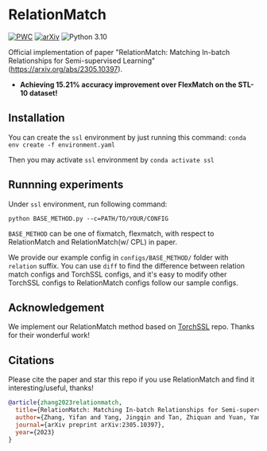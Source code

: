 # RelationMatch


[![PWC](https://img.shields.io/endpoint.svg?url=https://paperswithcode.com/badge/relationmatch-matching-in-batch-relationships/semi-supervised-image-classification-on-stl-3)](https://paperswithcode.com/sota/semi-supervised-image-classification-on-stl-3?p=relationmatch-matching-in-batch-relationships)
[![arXiv](https://img.shields.io/badge/arXiv-Paper-<COLOR>.svg)](https://arxiv.org/abs/2305.10397)
![Python 3.10](https://img.shields.io/badge/python-3.7-green.svg)

Official implementation of paper "RelationMatch: Matching In-batch Relationships for Semi-supervised Learning" (https://arxiv.org/abs/2305.10397).

- **Achieving 15.21% accuracy improvement over FlexMatch on the STL-10 dataset!** 



## Installation

You can create the `ssl` environment by just running this command: 
`conda env create -f environment.yaml`

Then you may activate `ssl` environment by `conda activate ssl`

## Runnning experiments

Under `ssl` environment, run following command:

`python BASE_METHOD.py --c=PATH/TO/YOUR/CONFIG`

`BASE_METHOD` can be one of fixmatch, flexmatch, with respect to RelationMatch and RelationMatch(w/ CPL) in paper.

We provide our example config in `configs/BASE_METHOD/` folder with `relation` suffix. You can use `diff` to find the difference between relation match configs and TorchSSL configs, and it's easy to modify other TorchSSL configs to RelationMatch configs follow our sample configs. 


## Acknowledgement

We implement our RelationMatch method based on [TorchSSL](https://github.com/TorchSSL/TorchSSL) repo. Thanks for their wonderful work!


## Citations
Please cite the paper and star this repo if you use RelationMatch and find it interesting/useful, thanks! 

```bibtex
@article{zhang2023relationmatch,
  title={RelationMatch: Matching In-batch Relationships for Semi-supervised Learning},
  author={Zhang, Yifan and Yang, Jingqin and Tan, Zhiquan and Yuan, Yang},
  journal={arXiv preprint arXiv:2305.10397},
  year={2023}
}
```



